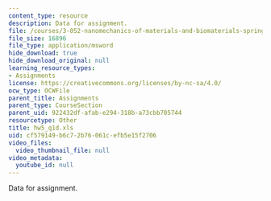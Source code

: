 ```yaml
---
content_type: resource
description: Data for assignment.
file: /courses/3-052-nanomechanics-of-materials-and-biomaterials-spring-2007/cf579149b6c72b76061cefb5e15f2706_hw5_q1d.xls
file_size: 16896
file_type: application/msword
hide_download: true
hide_download_original: null
learning_resource_types:
- Assignments
license: https://creativecommons.org/licenses/by-nc-sa/4.0/
ocw_type: OCWFile
parent_title: Assignments
parent_type: CourseSection
parent_uid: 922432df-afab-e294-318b-a73cbb705744
resourcetype: Other
title: hw5_q1d.xls
uid: cf579149-b6c7-2b76-061c-efb5e15f2706
video_files:
  video_thumbnail_file: null
video_metadata:
  youtube_id: null
---
```

Data for assignment.